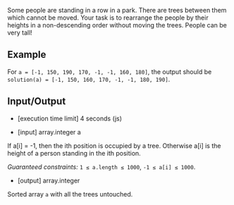Some people are standing in a row in a park. There are trees between them which cannot be moved. Your task is to rearrange the people by their heights in a non-descending order without moving the trees. People can be very tall!

## Example

For `a = [-1, 150, 190, 170, -1, -1, 160, 180]`, the output should be <br>
`solution(a) = [-1, 150, 160, 170, -1, -1, 180, 190]`.

## Input/Output

- [execution time limit] 4 seconds (js)

- [input] array.integer a

If a[i] = -1, then the ith position is occupied by a tree. Otherwise a[i] is the height of a person standing in the ith position.

*Guaranteed constraints:*
`1 ≤ a.length ≤ 1000`,
`-1 ≤ a[i] ≤ 1000`.

- [output] array.integer

Sorted array `a` with all the trees untouched.
